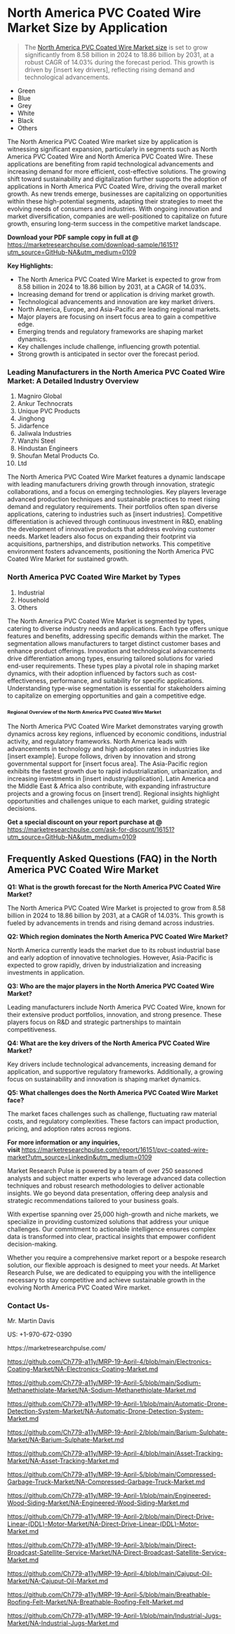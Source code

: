 <h1>North America PVC Coated Wire Market&nbsp;Size by Application</h1><blockquote><p>The <a href="https://marketresearchpulse.com/download-sample/16151?utm_source=GitHub-NA&amp;utm_medium=0109">North America PVC Coated Wire Market size</a> is set to grow significantly from 8.58 billion in 2024 to 18.86 billion by 2031, at a robust CAGR of 14.03% during the forecast period. This growth is driven by [insert key drivers], reflecting rising demand and technological advancements.</p></blockquote><ul><li>Green<li> Blue<li> Grey<li> White<li> Black<li> Others</li></ul><p>The North America PVC Coated Wire market size by application is witnessing significant expansion, particularly in segments such as North America PVC Coated Wire and North America PVC Coated Wire. These applications are benefiting from rapid technological advancements and increasing demand for more efficient, cost-effective solutions. The growing shift toward sustainability and digitalization further supports the adoption of applications in North America PVC Coated Wire, driving the overall market growth. As new trends emerge, businesses are capitalizing on opportunities within these high-potential segments, adapting their strategies to meet the evolving needs of consumers and industries. With ongoing innovation and market diversification, companies are well-positioned to capitalize on future growth, ensuring long-term success in the competitive market landscape.</p><p><strong>Download your PDF sample copy in full at @ </strong><a href="https://marketresearchpulse.com/download-sample/16151?utm_source=GitHub-NA&amp;utm_medium=0109">https://marketresearchpulse.com/download-sample/16151?utm_source=GitHub-NA&amp;utm_medium=0109</a></p><p><strong>Key Highlights: </strong></p><ul><li>The North America PVC Coated Wire Market is expected to grow from 8.58 billion in 2024 to 18.86 billion by 2031, at a CAGR of 14.03%.</li><li>Increasing demand for trend or application is driving market growth.</li><li>Technological advancements and innovation are key market drivers.</li><li>North America, Europe, and Asia-Pacific are leading regional markets.</li><li>Major players are focusing on insert focus area to gain a competitive edge.</li><li>Emerging trends and regulatory frameworks are shaping market dynamics.</li><li>Key challenges include challenge, influencing growth potential.</li><li>Strong growth is anticipated in sector over the forecast period.</li></ul><h3>Leading Manufacturers in the North America PVC Coated Wire Market: A Detailed Industry Overview</h3><ol><li>Magniro Global</li><li>Ankur Technocrats</li><li>Unique PVC Products</li><li>Jinghong</li><li>Jidarfence</li><li>Jaliwala Industries</li><li>Wanzhi Steel</li><li>Hindustan Engineers</li><li>Shoufan Metal Products Co.</li><li>Ltd</li></ol><div class="flex max-w-full flex-col flex-grow"><div class="min-h-8 text-message flex w-full flex-col items-end gap-2 whitespace-normal break-words [.text-message+&amp;]:mt-5" dir="auto" data-message-author-role="assistant" data-message-id="fd8432e4-4910-450d-b182-61b7bfb0a01f" data-message-model-slug="gpt-4o"><div class="flex w-full flex-col gap-1 empty:hidden first:pt-[3px]"><div class="markdown prose w-full break-words dark:prose-invert light"><p>The North America PVC Coated Wire Market features a dynamic landscape with leading manufacturers driving growth through innovation, strategic collaborations, and a focus on emerging technologies. Key players leverage advanced production techniques and sustainable practices to meet rising demand and regulatory requirements. Their portfolios often span diverse applications, catering to industries such as [insert industries]. Competitive differentiation is achieved through continuous investment in R&amp;D, enabling the development of innovative products that address evolving customer needs. Market leaders also focus on expanding their footprint via acquisitions, partnerships, and distribution networks. This competitive environment fosters advancements, positioning the North America PVC Coated Wire Market for sustained growth.</p></div></div></div></div><h3>North America PVC Coated Wire Market by Types</h3><ol><li>Industrial<li> Household<li> Others</li></ol><div class="flex max-w-full flex-col flex-grow"><div class="min-h-8 text-message flex w-full flex-col items-end gap-2 whitespace-normal break-words [.text-message+&amp;]:mt-5" dir="auto" data-message-author-role="assistant" data-message-id="084470be-0bb7-4664-bddf-5156b4f41249" data-message-model-slug="gpt-4o-mini"><div class="flex w-full flex-col gap-1 empty:hidden first:pt-[3px]"><div class="markdown prose w-full break-words dark:prose-invert light"><p>The North America PVC Coated Wire Market is segmented by types, catering to diverse industry needs and applications. Each type offers unique features and benefits, addressing specific demands within the market. The segmentation allows manufacturers to target distinct customer bases and enhance product offerings. Innovation and technological advancements drive differentiation among types, ensuring tailored solutions for varied end-user requirements. These types play a pivotal role in shaping market dynamics, with their adoption influenced by factors such as cost-effectiveness, performance, and suitability for specific applications. Understanding type-wise segmentation is essential for stakeholders aiming to capitalize on emerging opportunities and gain a competitive edge.</p></div></div></div></div><h3><span style="font-size: 11px;">Regional Overview of the North America PVC Coated Wire Market</span></h3><div class="flex max-w-full flex-col flex-grow"><div class="min-h-8 text-message flex w-full flex-col items-end gap-2 whitespace-normal break-words [.text-message+&amp;]:mt-5" dir="auto" data-message-author-role="assistant" data-message-id="e9038762-ce64-4e30-91c9-9bd413514231" data-message-model-slug="gpt-4o-mini"><div class="flex w-full flex-col gap-1 empty:hidden first:pt-[3px]"><div class="markdown prose w-full break-words dark:prose-invert light"><p>The North America PVC Coated Wire Market demonstrates varying growth dynamics across key regions, influenced by economic conditions, industrial activity, and regulatory frameworks. North America leads with advancements in technology and high adoption rates in industries like [insert example]. Europe follows, driven by innovation and strong governmental support for [insert focus area]. The Asia-Pacific region exhibits the fastest growth due to rapid industrialization, urbanization, and increasing investments in [insert industry/application]. Latin America and the Middle East &amp; Africa also contribute, with expanding infrastructure projects and a growing focus on [insert trend]. Regional insights highlight opportunities and challenges unique to each market, guiding strategic decisions.</p></div></div></div></div><p><strong>Get a special discount on your report purchase at @ </strong><a href="https://marketresearchpulse.com/ask-for-discount/16151?utm_source=GitHub-NA&amp;utm_medium=0109">https://marketresearchpulse.com/ask-for-discount/16151?utm_source=GitHub-NA&amp;utm_medium=0109</a></p><h2>Frequently Asked Questions (FAQ) in the North America PVC Coated Wire Market</h2><p><strong>Q1: What is the growth forecast for the North America PVC Coated Wire Market?</strong></p><p>The North America PVC Coated Wire Market is projected to grow from 8.58 billion in 2024 to 18.86 billion by 2031, at a CAGR of 14.03%. This growth is fueled by advancements in trends and rising demand across industries.</p><p><strong>Q2: Which region dominates the North America PVC Coated Wire Market?</strong></p><p>North America currently leads the market due to its robust industrial base and early adoption of innovative technologies. However, Asia-Pacific is expected to grow rapidly, driven by industrialization and increasing investments in application.</p><p><strong>Q3: Who are the major players in the North America PVC Coated Wire Market?</strong></p><p>Leading manufacturers include North America PVC Coated Wire, known for their extensive product portfolios, innovation, and strong presence. These players focus on R&amp;D and strategic partnerships to maintain competitiveness.</p><p><strong>Q4: What are the key drivers of the North America PVC Coated Wire Market?</strong></p><p>Key drivers include technological advancements, increasing demand for application, and supportive regulatory frameworks. Additionally, a growing focus on sustainability and innovation is shaping market dynamics.</p><p><strong>Q5: What challenges does the North America PVC Coated Wire Market face?</strong></p><p>The market faces challenges such as challenge, fluctuating raw material costs, and regulatory complexities. These factors can impact production, pricing, and adoption rates across regions.</p><p><strong>For more information or any inquiries, visit&nbsp;</strong><a href="https://marketresearchpulse.com/report/16151/pvc-coated-wire-market?utm_source=Linkedin&utm_medium=0109">https://marketresearchpulse.com/report/16151/pvc-coated-wire-market?utm_source=Linkedin&utm_medium=0109</a></p><p>Market Research Pulse is powered by a team of over 250 seasoned analysts and subject matter experts who leverage advanced data collection techniques and robust research methodologies to deliver actionable insights. We go beyond data presentation, offering deep analysis and strategic recommendations tailored to your business goals.</p><p>With expertise spanning over 25,000 high-growth and niche markets, we specialize in providing customized solutions that address your unique challenges. Our commitment to actionable intelligence ensures complex data is transformed into clear, practical insights that empower confident decision-making.</p><p>Whether you require a comprehensive market report or a bespoke research solution, our flexible approach is designed to meet your needs. At Market Research Pulse, we are dedicated to equipping you with the intelligence necessary to stay competitive and achieve sustainable growth in the evolving North America PVC Coated Wire market.</p><h3><strong>Contact Us-</strong></h3><p>Mr. Martin Davis</p><p>US: +1-970-672-0390</p><p>https://marketresearchpulse.com/</p><p><a href="https://github.com/Ch779-a11y/MRP-19-April-4/blob/main/Electronics-Coating-Market/NA-Electronics-Coating-Market.md">https://github.com/Ch779-a11y/MRP-19-April-4/blob/main/Electronics-Coating-Market/NA-Electronics-Coating-Market.md</a></p><p><a href="https://github.com/Ch779-a11y/MRP-19-April-5/blob/main/Sodium-Methanethiolate-Market/NA-Sodium-Methanethiolate-Market.md">https://github.com/Ch779-a11y/MRP-19-April-5/blob/main/Sodium-Methanethiolate-Market/NA-Sodium-Methanethiolate-Market.md</a></p><p><a href="https://github.com/Ch779-a11y/MRP-19-April-1/blob/main/Automatic-Drone-Detection-System-Market/NA-Automatic-Drone-Detection-System-Market.md">https://github.com/Ch779-a11y/MRP-19-April-1/blob/main/Automatic-Drone-Detection-System-Market/NA-Automatic-Drone-Detection-System-Market.md</a></p><p><a href="https://github.com/Ch779-a11y/MRP-19-April-2/blob/main/Barium-Sulphate-Market/NA-Barium-Sulphate-Market.md">https://github.com/Ch779-a11y/MRP-19-April-2/blob/main/Barium-Sulphate-Market/NA-Barium-Sulphate-Market.md</a></p><p><a href="https://github.com/Ch779-a11y/MRP-19-April-4/blob/main/Asset-Tracking-Market/NA-Asset-Tracking-Market.md">https://github.com/Ch779-a11y/MRP-19-April-4/blob/main/Asset-Tracking-Market/NA-Asset-Tracking-Market.md</a></p><p><a href="https://github.com/Ch779-a11y/MRP-19-April-5/blob/main/Compressed-Garbage-Truck-Market/NA-Compressed-Garbage-Truck-Market.md">https://github.com/Ch779-a11y/MRP-19-April-5/blob/main/Compressed-Garbage-Truck-Market/NA-Compressed-Garbage-Truck-Market.md</a></p><p><a href="https://github.com/Ch779-a11y/MRP-19-April-1/blob/main/Engineered-Wood-Siding-Market/NA-Engineered-Wood-Siding-Market.md">https://github.com/Ch779-a11y/MRP-19-April-1/blob/main/Engineered-Wood-Siding-Market/NA-Engineered-Wood-Siding-Market.md</a></p><p><a href="https://github.com/Ch779-a11y/MRP-19-April-2/blob/main/Direct-Drive-Linear-(DDL)-Motor-Market/NA-Direct-Drive-Linear-(DDL)-Motor-Market.md">https://github.com/Ch779-a11y/MRP-19-April-2/blob/main/Direct-Drive-Linear-(DDL)-Motor-Market/NA-Direct-Drive-Linear-(DDL)-Motor-Market.md</a></p><p><a href="https://github.com/Ch779-a11y/MRP-19-April-3/blob/main/Direct-Broadcast-Satellite-Service-Market/NA-Direct-Broadcast-Satellite-Service-Market.md">https://github.com/Ch779-a11y/MRP-19-April-3/blob/main/Direct-Broadcast-Satellite-Service-Market/NA-Direct-Broadcast-Satellite-Service-Market.md</a></p><p><a href="https://github.com/Ch779-a11y/MRP-19-April-4/blob/main/Cajuput-Oil-Market/NA-Cajuput-Oil-Market.md">https://github.com/Ch779-a11y/MRP-19-April-4/blob/main/Cajuput-Oil-Market/NA-Cajuput-Oil-Market.md</a></p><p><a href="https://github.com/Ch779-a11y/MRP-19-April-5/blob/main/Breathable-Roofing-Felt-Market/NA-Breathable-Roofing-Felt-Market.md">https://github.com/Ch779-a11y/MRP-19-April-5/blob/main/Breathable-Roofing-Felt-Market/NA-Breathable-Roofing-Felt-Market.md</a></p><p><a href="https://github.com/Ch779-a11y/MRP-19-April-1/blob/main/Industrial-Jugs-Market/NA-Industrial-Jugs-Market.md">https://github.com/Ch779-a11y/MRP-19-April-1/blob/main/Industrial-Jugs-Market/NA-Industrial-Jugs-Market.md</a></p>
